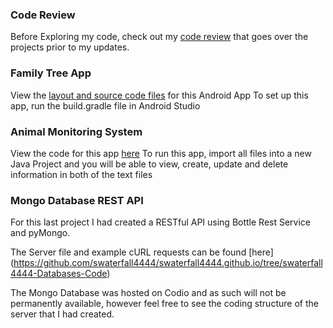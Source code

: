 ### Code Review

Before Exploring my code, check out my [code review](https://youtu.be/w8wvmomElyM) that goes over the projects prior to my updates.

### Family Tree App

View the [layout and source code files](https://github.com/swaterfall4444/swaterfall4444.github.io/tree/swaterfall4444-Software-Design-and-Engineering) for this Android App
To set up this app, run the build.gradle file in Android Studio

### Animal Monitoring System
View the code for this app [here](https://github.com/swaterfall4444/swaterfall4444.github.io/tree/swaterfall4444-Algorithms-and-Data-Structures)
To run this app, import all files into a new Java Project and you will be able to view, create, update and delete information in both of the text files

### Mongo Database REST API
For this last project I had created a RESTful API using Bottle Rest Service and pyMongo.

The Server file and example cURL requests can be found [here] (https://github.com/swaterfall4444/swaterfall4444.github.io/tree/swaterfall4444-Databases-Code)

The Mongo Database was hosted on Codio and as such will not be permanently available, however feel free to see the coding structure of the server that I had created.

